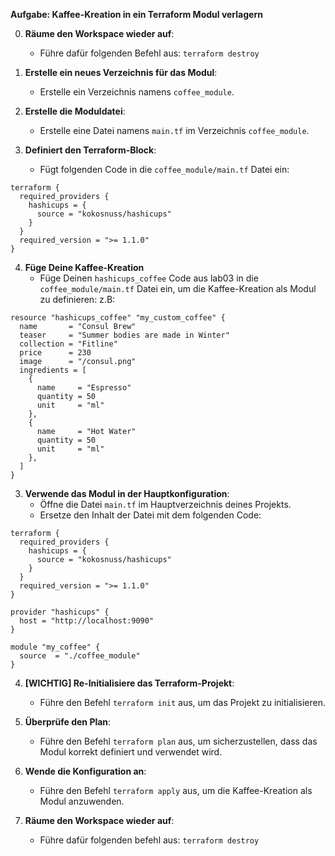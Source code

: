 **Aufgabe: Kaffee-Kreation in ein Terraform Modul verlagern**

0. **Räume den Workspace wieder auf**:
   - Führe dafür folgenden Befehl aus: `terraform destroy`

1. **Erstelle ein neues Verzeichnis für das Modul**:
   - Erstelle ein Verzeichnis namens `coffee_module`.

2. **Erstelle die Moduldatei**:
   - Erstelle eine Datei namens `main.tf` im Verzeichnis `coffee_module`.

3. **Definiert den Terraform-Block**:
   - Fügt folgenden Code in die `coffee_module/main.tf` Datei ein:

```hcl
terraform {
  required_providers {
    hashicups = {
      source = "kokosnuss/hashicups"
    }
  }
  required_version = ">= 1.1.0"
}
```

4. **Füge Deine Kaffee-Kreation**
   - Füge Deinen `hashicups_coffee` Code aus lab03 in die `coffee_module/main.tf` Datei ein, um die Kaffee-Kreation als Modul zu definieren:
     z.B:


```
resource "hashicups_coffee" "my_custom_coffee" {
  name       = "Consul Brew"
  teaser     = "Summer bodies are made in Winter"
  collection = "Fitline"
  price      = 230
  image      = "/consul.png"
  ingredients = [
    {
      name     = "Espresso"
      quantity = 50
      unit     = "ml"
    },
    {
      name     = "Hot Water"
      quantity = 50
      unit     = "ml"
    },
  ]
}
```


3. **Verwende das Modul in der Hauptkonfiguration**:
   - Öffne die Datei `main.tf` im Hauptverzeichnis deines Projekts.
   - Ersetze den Inhalt der Datei mit dem folgenden Code:

```
terraform {
  required_providers {
    hashicups = {
      source = "kokosnuss/hashicups"
    }
  }
  required_version = ">= 1.1.0"
}

provider "hashicups" {
  host = "http://localhost:9090"
}

module "my_coffee" {
  source  = "./coffee_module"
}
```
4. **[WICHTIG] Re-Initialisiere das Terraform-Projekt**:
   - Führe den Befehl `terraform init` aus, um das Projekt zu initialisieren.

5. **Überprüfe den Plan**:
   - Führe den Befehl `terraform plan` aus, um sicherzustellen, dass das Modul korrekt definiert und verwendet wird.

6. **Wende die Konfiguration an**:
   - Führe den Befehl `terraform apply` aus, um die Kaffee-Kreation als Modul anzuwenden.

7. **Räume den Workspace wieder auf**:
   - Führe dafür folgenden befehl aus: `terraform destroy`